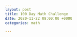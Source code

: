 ```yaml
---
layout: post
title: 100 Day Math Challenge
date: 2020-11-22 08:00:00 +0000
categories: math

---
```

